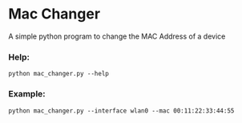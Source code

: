 # Mac Changer
A simple python program to change the MAC Address of a device
### Help:
```
python mac_changer.py --help
```
### Example:
```
python mac_changer.py --interface wlan0 --mac 00:11:22:33:44:55
```

